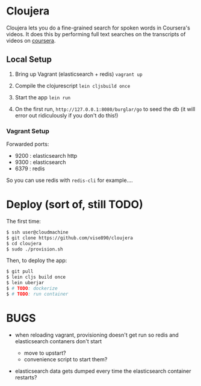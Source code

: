 # Cloujera

Cloujera lets you do a fine-grained search for spoken words in Coursera's
videos. It does this by performing full text searches on the transcripts of
videos on [coursera](http://coursera.org).


## Local Setup

1. Bring up Vagrant (elasticsearch + redis)
   `vagrant up`

2. Compile the clojurescript
   `lein cljsbuild once`

3. Start the app
   `lein run`

4. On the first run, `http://127.0.0.1:8080/burglar/go` to seed the db
   (it will error out ridiculously if you don't do this!)


### Vagrant Setup
Forwarded ports:
- 9200 : elasticsearch http
- 9300 : elasticsearch
- 6379 : redis

So you can use redis with `redis-cli` for example....


# Deploy (sort of, still TODO)

The first time:
```bash
$ ssh user@cloudmachine
$ git clone https://github.com/vise890/cloujera
$ cd cloujera
$ sudo ./provision.sh
```

Then, to deploy the app:
```bash
$ git pull
$ lein cljs build once
$ lein uberjar
$ # TODO: dockerize
$ # TODO: run container
```

# BUGS
- when reloading vagrant, provisioning doesn't get run so redis and elasticsearch contaners don't start
  - move to upstart?
  - convenience script to start them?

- elasticsearch data gets dumped every time the elasticsearch container restarts?
